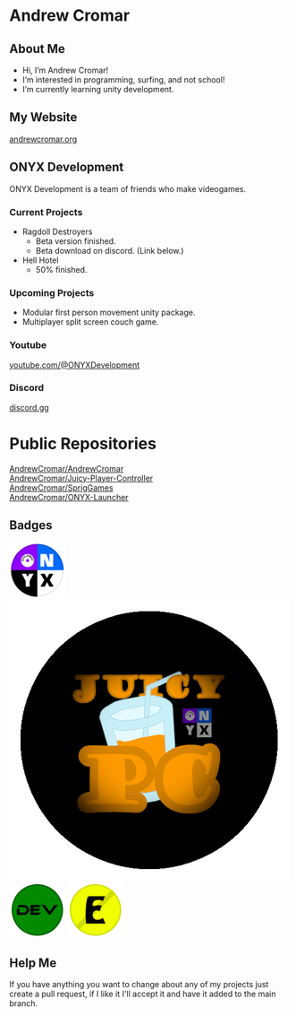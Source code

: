 # Andrew Cromar

## About Me
* Hi, I’m Andrew Cromar!
* I’m interested in programming, surfing, and not school!
* I’m currently learning unity development.

## My Website
[andrewcromar.org](https://andrewcromar.org)

## ONYX Development
ONYX Development is a team of friends who make videogames.
### Current Projects
* Ragdoll Destroyers
  * Beta version finished.
  * Beta download on discord. (Link below.)
* Hell Hotel
  * 50% finished.
### Upcoming Projects
* Modular first person movement unity package.
* Multiplayer split screen couch game.
### Youtube
[youtube.com/@ONYXDevelopment](https://www.youtube.com/@ONYXDevelopment)
### Discord
[discord.gg](https://discord.gg/2maTr7RQQQ)

# Public Repositories
[AndrewCromar/AndrewCromar](https://github.com/AndrewCromar/AndrewCromar)<br>
[AndrewCromar/Juicy-Player-Controller](https://github.com/AndrewCromar/Juicy-Player-Controller)<br>
[AndrewCromar/SprigGames](https://github.com/AndrewCromar/SprigGames)<br>
[AndrewCromar/ONYX-Launcher](https://github.com/AndrewCromar/ONYX-Launcher)

## Badges
![badge_onyx](badges/badge_onyx.png)
![badge_juicy](badges/badge_juicy.png)
![badge_developer](badges/badge_developer.png)
![badge_employee](badges/badge_employee.png)

## Help Me
If you have anything you want to change about any of my projects just create a pull request, if I like it I'll accept it and have it added to the main branch.
